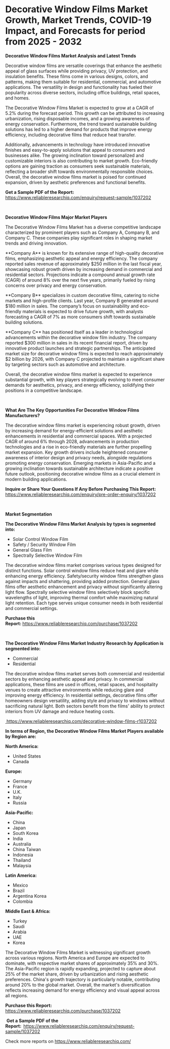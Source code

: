 <p><h1>Decorative Window Films Market Growth, Market Trends, COVID-19 Impact, and Forecasts for period from 2025 - 2032</h1></p><p><strong>Decorative Window Films Market Analysis and Latest Trends</strong></p>
<p><p>Decorative window films are versatile coverings that enhance the aesthetic appeal of glass surfaces while providing privacy, UV protection, and insulation benefits. These films come in various designs, colors, and patterns, making them suitable for residential, commercial, and automotive applications. The versatility in design and functionality has fueled their popularity across diverse sectors, including office buildings, retail spaces, and homes.</p><p>The Decorative Window Films Market is expected to grow at a CAGR of 5.2% during the forecast period. This growth can be attributed to increasing urbanization, rising disposable incomes, and a growing awareness of energy conservation. Furthermore, the trend toward sustainable building solutions has led to a higher demand for products that improve energy efficiency, including decorative films that reduce heat transfer.</p><p>Additionally, advancements in technology have introduced innovative finishes and easy-to-apply solutions that appeal to consumers and businesses alike. The growing inclination toward personalized and customizable interiors is also contributing to market growth. Eco-friendly options are gaining traction as consumers seek sustainable materials, reflecting a broader shift towards environmentally responsible choices. Overall, the decorative window films market is poised for continued expansion, driven by aesthetic preferences and functional benefits.</p></p>
<p><strong>Get a Sample PDF of the Report:&nbsp;</strong> <a href="https://www.reliableresearchiq.com/enquiry/request-sample/1037202?utm_campaign=2713&utm_medium=2&utm_source=Github&utm_content=ia&utm_term=21032025&utm_id=decorative-window-films">https://www.reliableresearchiq.com/enquiry/request-sample/1037202</a></p>
<p>&nbsp;</p>
<p><strong>Decorative Window Films Major Market Players</strong></p>
<p><p>The Decorative Window Films Market has a diverse competitive landscape characterized by prominent players such as Company A, Company B, and Company C. These companies play significant roles in shaping market trends and driving innovation.</p><p>**Company A** is known for its extensive range of high-quality decorative films, emphasizing aesthetic appeal and energy efficiency. The company reported sales revenue of approximately $250 million in the last fiscal year, showcasing robust growth driven by increasing demand in commercial and residential sectors. Projections indicate a compound annual growth rate (CAGR) of around 8% over the next five years, primarily fueled by rising concerns over privacy and energy conservation.</p><p>**Company B** specializes in custom decorative films, catering to niche markets and high-profile clients. Last year, Company B generated around $180 million in sales. The company’s focus on sustainability and eco-friendly materials is expected to drive future growth, with analysts forecasting a CAGR of 7% as more consumers shift towards sustainable building solutions.</p><p>**Company C** has positioned itself as a leader in technological advancements within the decorative window film industry. The company reported $300 million in sales in its recent financial report, driven by innovative product launches and strategic partnerships. The anticipated market size for decorative window films is expected to reach approximately $2 billion by 2026, with Company C projected to maintain a significant share by targeting sectors such as automotive and architecture.</p><p>Overall, the decorative window films market is expected to experience substantial growth, with key players strategically evolving to meet consumer demands for aesthetics, privacy, and energy efficiency, solidifying their positions in a competitive landscape.</p></p>
<p>&nbsp;</p>
<p><strong>What Are The Key Opportunities For Decorative Window Films Manufacturers?</strong></p>
<p><p>The decorative window films market is experiencing robust growth, driven by increasing demand for energy-efficient solutions and aesthetic enhancements in residential and commercial spaces. With a projected CAGR of around 6% through 2028, advancements in production technologies and a rise in eco-friendly materials are further propelling market expansion. Key growth drivers include heightened consumer awareness of interior design and privacy needs, alongside regulations promoting energy conservation. Emerging markets in Asia-Pacific and a growing inclination towards sustainable architecture indicate a positive future outlook, positioning decorative window films as a crucial element in modern building applications.</p></p>
<p><strong>Inquire or Share Your Questions If Any Before Purchasing This Report:</strong> <a href="https://www.reliableresearchiq.com/enquiry/pre-order-enquiry/1037202?utm_campaign=2713&utm_medium=2&utm_source=Github&utm_content=ia&utm_term=21032025&utm_id=decorative-window-films">https://www.reliableresearchiq.com/enquiry/pre-order-enquiry/1037202</a></p>
<p>&nbsp;</p>
<p><strong>Market Segmentation</strong></p>
<p><strong>The Decorative Window Films Market Analysis by types is segmented into:</strong></p>
<p><ul><li>Solar Control Window Film</li><li>Safety / Security Window Film</li><li>General Glass Film</li><li>Spectrally Selective Window Film</li></ul></p>
<p><p>The decorative window films market comprises various types designed for distinct functions. Solar control window films reduce heat and glare while enhancing energy efficiency. Safety/security window films strengthen glass against impacts and shattering, providing added protection. General glass films offer aesthetic enhancement and privacy without significantly altering light flow. Spectrally selective window films selectively block specific wavelengths of light, improving thermal comfort while maximizing natural light retention. Each type serves unique consumer needs in both residential and commercial settings.</p></p>
<p><strong>Purchase this Report:&nbsp;</strong><a href="https://www.reliableresearchiq.com/purchase/1037202?utm_campaign=2713&utm_medium=2&utm_source=Github&utm_content=ia&utm_term=21032025&utm_id=decorative-window-films">https://www.reliableresearchiq.com/purchase/1037202</a></p>
<p>&nbsp;</p>
<p><strong>The Decorative Window Films Market Industry Research by Application is segmented into:</strong></p>
<p><ul><li>Commercial</li><li>Residential</li></ul></p>
<p><p>The decorative window films market serves both commercial and residential sectors by enhancing aesthetic appeal and privacy. In commercial applications, these films are used in offices, retail spaces, and hospitality venues to create attractive environments while reducing glare and improving energy efficiency. In residential settings, decorative films offer homeowners design versatility, adding style and privacy to windows without sacrificing natural light. Both sectors benefit from the films' ability to protect interiors from UV damage and reduce heating costs.</p></p>
<p><a href="https://www.reliableresearchiq.com/decorative-window-films-r1037202?utm_campaign=2713&utm_medium=2&utm_source=Github&utm_content=ia&utm_term=21032025&utm_id=decorative-window-films">&nbsp;https://www.reliableresearchiq.com/decorative-window-films-r1037202</a></p>
<p><strong>In terms of Region, the Decorative Window Films Market Players available by Region are:</strong></p>
<p>
    <p> <strong> North America: </strong>
        <ul>
            <li>United States</li>
            <li>Canada</li>
        </ul>
        </p> 
    <p> <strong> Europe: </strong>
        <ul>
            <li>Germany</li>
            <li>France</li>
            <li>U.K.</li>
            <li>Italy</li>
            <li>Russia</li>
        </ul>
        </p> 
    <p> <strong> Asia-Pacific: </strong>
        <ul>
            <li>China</li>
            <li>Japan</li>
            <li>South Korea</li>
            <li>India</li>
            <li>Australia</li>
            <li>China Taiwan</li>
            <li>Indonesia</li>
            <li>Thailand</li>
            <li>Malaysia</li>
        </ul>
        </p> 
    <p> <strong> Latin America: </strong>
        <ul>
            <li>Mexico</li>
            <li>Brazil</li>
            <li>Argentina Korea</li>
            <li>Colombia</li>
        </ul>
        </p> 
    <p> <strong> Middle East & Africa: </strong>
        <ul>
            <li>Turkey</li>
            <li>Saudi</li>
            <li>Arabia</li>
            <li>UAE</li>
            <li>Korea</li>
        </ul>
    </p>
    </p>
<p><p>The Decorative Window Films Market is witnessing significant growth across various regions. North America and Europe are expected to dominate, with respective market shares of approximately 35% and 30%. The Asia-Pacific region is rapidly expanding, projected to capture about 25% of the market share, driven by urbanization and rising aesthetic preferences. China's growth trajectory is particularly notable, contributing around 20% to the global market. Overall, the market's diversification reflects increasing demand for energy efficiency and visual appeal across all regions.</p></p>
<p><strong>Purchase this Report: </strong><a href="https://www.reliableresearchiq.com/purchase/1037202?utm_campaign=2713&utm_medium=2&utm_source=Github&utm_content=ia&utm_term=21032025&utm_id=decorative-window-films">https://www.reliableresearchiq.com/purchase/1037202</a></p>
<p>&nbsp;<strong>Get a Sample PDF of the Report:&nbsp;&nbsp;</strong><a href="https://www.reliableresearchiq.com/enquiry/request-sample/1037202?utm_campaign=2713&utm_medium=2&utm_source=Github&utm_content=ia&utm_term=21032025&utm_id=decorative-window-films">https://www.reliableresearchiq.com/enquiry/request-sample/1037202</a></p>
<p><strong></strong></p>
<p>Check more reports on <a href="https://www.reliableresearchiq.com/?utm_campaign=2713&utm_medium=2&utm_source=Github&utm_content=ia&utm_term=21032025&utm_id=decorative-window-films">https://www.reliableresearchiq.com/</a></p>